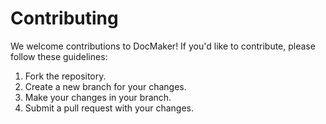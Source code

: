# Contributing

We welcome contributions to DocMaker! If you'd like to contribute, please follow these guidelines:

1. Fork the repository.
2. Create a new branch for your changes.
3. Make your changes in your branch.
4. Submit a pull request with your changes.
